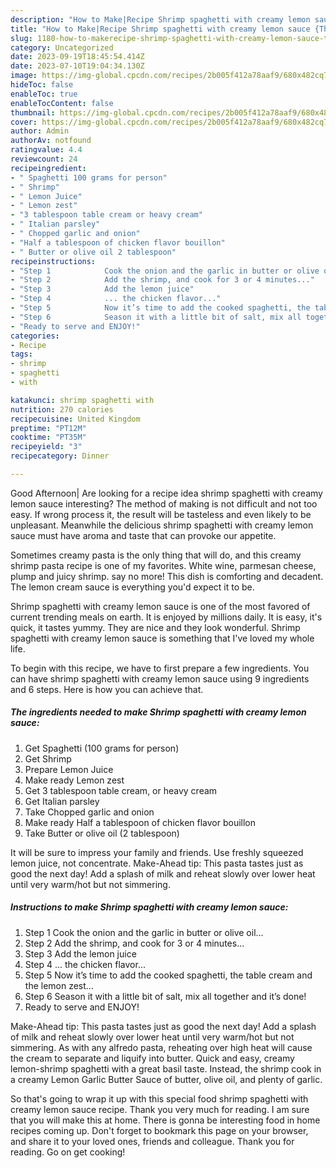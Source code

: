 ```yaml
---
description: "How to Make|Recipe Shrimp spaghetti with creamy lemon sauce {That is Special"
title: "How to Make|Recipe Shrimp spaghetti with creamy lemon sauce {That is Special"
slug: 1180-how-to-makerecipe-shrimp-spaghetti-with-creamy-lemon-sauce-that-is-special
category: Uncategorized
date: 2023-09-19T18:45:54.414Z
date: 2023-07-10T19:04:34.130Z
image: https://img-global.cpcdn.com/recipes/2b005f412a78aaf9/680x482cq70/shrimp-spaghetti-with-creamy-lemon-sauce-recipe-main-photo.jpg
hideToc: false
enableToc: true
enableTocContent: false
thumbnail: https://img-global.cpcdn.com/recipes/2b005f412a78aaf9/680x482cq70/shrimp-spaghetti-with-creamy-lemon-sauce-recipe-main-photo.jpg
cover: https://img-global.cpcdn.com/recipes/2b005f412a78aaf9/680x482cq70/shrimp-spaghetti-with-creamy-lemon-sauce-recipe-main-photo.jpg
author: Admin
authorAv: notfound
ratingvalue: 4.4
reviewcount: 24
recipeingredient:
- " Spaghetti 100 grams for person"
- " Shrimp"
- " Lemon Juice"
- " Lemon zest"
- "3 tablespoon table cream or heavy cream"
- " Italian parsley"
- " Chopped garlic and onion"
- "Half a tablespoon of chicken flavor bouillon"
- " Butter or olive oil 2 tablespoon"
recipeinstructions:
- "Step 1            Cook the onion and the garlic in butter or olive oil..."
- "Step 2            Add the shrimp, and cook for 3 or 4 minutes..."
- "Step 3            Add the lemon juice"
- "Step 4            ... the chicken flavor..."
- "Step 5            Now it’s time to add the cooked spaghetti, the table cream and the lemon zest..."
- "Step 6            Season it with a little bit of salt, mix all together and it’s done!"
- "Ready to serve and ENJOY!"
categories:
- Recipe
tags:
- shrimp
- spaghetti
- with

katakunci: shrimp spaghetti with 
nutrition: 270 calories
recipecuisine: United Kingdom
preptime: "PT12M"
cooktime: "PT35M"
recipeyield: "3"
recipecategory: Dinner

---
```



Good Afternoon| Are looking for a recipe idea shrimp spaghetti with creamy lemon sauce interesting? The method of making is not difficult and not too easy. If wrong process it, the result will be tasteless and even likely to be unpleasant. Meanwhile the delicious shrimp spaghetti with creamy lemon sauce must have aroma and taste that can provoke our appetite.





Sometimes creamy pasta is the only thing that will do, and this creamy shrimp pasta recipe is one of my favorites. White wine, parmesan cheese, plump and juicy shrimp. say no more! This dish is comforting and decadent. The lemon cream sauce is everything you&#39;d expect it to be.

Shrimp spaghetti with creamy lemon sauce is one of the most favored of current trending meals on earth. It is enjoyed by millions daily. It is easy, it's quick, it tastes yummy. They are nice and they look wonderful. Shrimp spaghetti with creamy lemon sauce is something that I've loved my whole life.


To begin with this recipe, we have to first prepare a few ingredients. You can have shrimp spaghetti with creamy lemon sauce using 9 ingredients and 6 steps. Here is how you can achieve that.

<!--inarticleads1-->

##### The ingredients needed to make Shrimp spaghetti with creamy lemon sauce:

1. Get  Spaghetti (100 grams for person)
1. Get  Shrimp
1. Prepare  Lemon Juice
1. Make ready  Lemon zest
1. Get 3 tablespoon table cream, or heavy cream
1. Get  Italian parsley
1. Take  Chopped garlic and onion
1. Make ready Half a tablespoon of chicken flavor bouillon
1. Take  Butter or olive oil (2 tablespoon)


It will be sure to impress your family and friends. Use freshly squeezed lemon juice, not concentrate. Make-Ahead tip: This pasta tastes just as good the next day! Add a splash of milk and reheat slowly over lower heat until very warm/hot but not simmering. 

<!--inarticleads2-->

##### Instructions to make Shrimp spaghetti with creamy lemon sauce:

1. Step 1            Cook the onion and the garlic in butter or olive oil...
1. Step 2            Add the shrimp, and cook for 3 or 4 minutes...
1. Step 3            Add the lemon juice
1. Step 4            ... the chicken flavor...
1. Step 5            Now it’s time to add the cooked spaghetti, the table cream and the lemon zest...
1. Step 6            Season it with a little bit of salt, mix all together and it’s done!
1. Ready to serve and ENJOY!

Make-Ahead tip: This pasta tastes just as good the next day! Add a splash of milk and reheat slowly over lower heat until very warm/hot but not simmering. As with any alfredo pasta, reheating over high heat will cause the cream to separate and liquify into butter. Quick and easy, creamy lemon-shrimp spaghetti with a great basil taste. Instead, the shrimp cook in a creamy Lemon Garlic Butter Sauce of butter, olive oil, and plenty of garlic. 

So that's going to wrap it up with this special food shrimp spaghetti with creamy lemon sauce recipe. Thank you very much for reading. I am sure that you will make this at home. There is gonna be interesting food in home recipes coming up. Don't forget to bookmark this page on your browser, and share it to your loved ones, friends and colleague. Thank you for reading. Go on get cooking!
